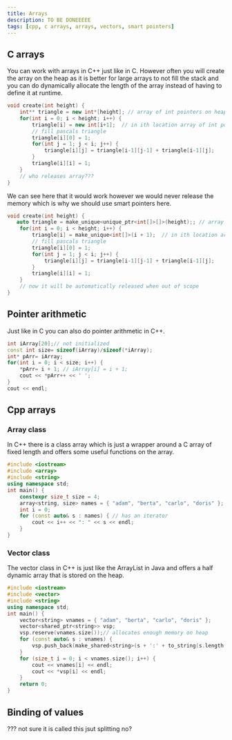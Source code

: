 ```yaml
---
title: Arrays
description: TO BE DONEEEEE
tags: [cpp, c arrays, arrays, vectors, smart pointers]
---
```


## C arrays

You can work with arrays in C++ just like in C. However often you will create the array on the heap as it is better for large arrays to not fill the stack and you can do dynamically allocate the length of the array instead of having to define it at runtime.

```cpp
void create(int height) {
    int** triangle = new int*[height]; // array of int pointers on heap
    for(int i = 0; i < height; i++) {
        triangle[i] = new int[i+1];  // in ith location array of int pointers on heap
        // fill pascals triangle
        triangle[i][0] = 1;
        for(int j = 1; j < i; j++) {
            triangle[i][j] = triangle[i-1][j-1] + triangle[i-1][j];
        }
        triangle[i][i] = 1;
    }
    // who releases array???
}
```

We can see here that it would work however we would never release the memory which is why we should use smart pointers here.

```cpp
void create(int height) {
   auto triangle = make_unique<unique_ptr<int[]>[]>(height);; // array of int pointers on heap
    for(int i = 0; i < height; i++) {
        triangle[i] = make_unique<int[]>(i + 1);  // in ith location array of int pointers on heap
        // fill pascals triangle
        triangle[i][0] = 1;
        for(int j = 1; j < i; j++) {
            triangle[i][j] = triangle[i-1][j-1] + triangle[i-1][j];
        }
        triangle[i][i] = 1;
    }
    // now it will be automatically released when out of scope
}
```

## Pointer arithmetic

Just like in C you can also do pointer arithmetic in C++.

```cpp
int iArray[20];// not initialized
const int size= sizeof(iArray)/sizeof(*iArray);
int* pArr= iArray;
for(int i = 0; i < size; i++) {
    *pArr= i + 1; // iArray[i] = i + 1;
    cout << *pArr++ << ' ';
}
cout << endl;
```

## Cpp arrays

### Array class

In C++ there is a class array which is just a wrapper around a C array of fixed length and offers some useful functions on the array.

```cpp
#include <iostream>
#include <array>
#include <string>
using namespace std;
int main() {
    constexpr size_t size = 4;
    array<string, size> names = { "adam", "berta", "carlo", "doris" };
    int i = 0;
    for (const auto& s : names) { // has an iterator
        cout << i++ << ": " << s << endl;
    }
}
```

### Vector class

The vector class in C++ is just like the ArrayList in Java and offers a half dynamic array that is stored on the heap.

```cpp
#include <iostream>
#include <vector>
#include <string>
using namespace std;
int main() {
    vector<string> vnames = { "adam", "berta", "carlo", "doris" };
    vector<shared_ptr<string>> vsp;
    vsp.reserve(vnames.size());// allocates enough memory on heap
    for (const auto& s : vnames) {
        vsp.push_back(make_shared<string>(s + ':' + to_string(s.length())));
    }
    for (size_t i = 0; i < vnames.size(); i++) {
        cout << vnames[i] << endl;
        cout << *vsp[i] << endl;
    }
    return 0;
}
```

## Binding of values

??? not sure it is called this jsut splitting no?
